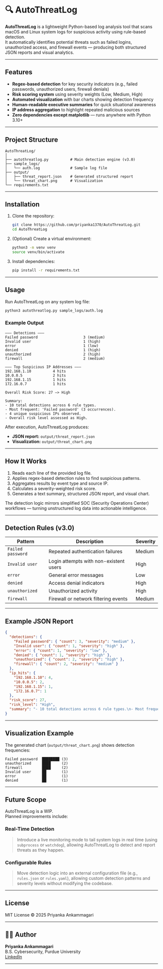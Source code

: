 # 🔍 AutoThreatLog

**AutoThreatLog** is a lightweight Python-based log analysis tool that scans macOS and Linux system logs for suspicious activity using rule-based detection.  
It automatically identifies potential threats such as failed logins, unauthorized access, and firewall events — producing both structured JSON reports and visual analytics.  

---

## Features

- **Regex-based detection** for key security indicators (e.g., failed passwords, unauthorized users, firewall denials)  
- **Risk scoring system** using severity weights (Low, Medium, High)  
- **Automated visualization** with bar charts showing detection frequency  
- **Human-readable executive summaries** for quick situational awareness  
- **IP address aggregation** to highlight repeated malicious sources  
- **Zero dependencies except matplotlib** — runs anywhere with Python 3.10+  

---

## Project Structure

```
AutoThreatLog/
│
├── autothreatlog.py          # Main detection engine (v3.0)
├── sample_logs/
│   └── auth.log              # Sample log file
├── output/
│   ├── threat_report.json    # Generated structured report
│   └── threat_chart.png      # Visualization 
└── requirements.txt
```

---

## Installation

1. Clone the repository:
   ```bash
   git clone https://github.com/priyanka1370/AutoThreatLog.git
   cd AutoThreatLog
   ```

2. (Optional) Create a virtual environment:
   ```bash
   python3 -m venv venv
   source venv/bin/activate
   ```

3. Install dependencies:
   ```bash
   pip install -r requirements.txt
   ```

---

## Usage

Run AutoThreatLog on any system log file:

```bash
python3 autothreatlog.py sample_logs/auth.log
```

### Example Output

```
——— Detections ———
Failed password                     3 (medium)
Invalid user                        1 (high)
error                               1 (low)
denied                              1 (high)
unauthorized                        2 (high)
firewall                            2 (medium)

——— Top Suspicious IP Addresses ———
192.168.1.10          4 hits
10.0.0.5              2 hits
192.168.1.15          1 hits
172.16.0.7            1 hits

Overall Risk Score: 27 —> High

Summary:
- 10 total detections across 6 rule types.
- Most frequent: 'Failed password' (3 occurrences).
- 4 unique suspicious IPs observed.
- Overall risk level assessed as High.
```

After execution, AutoThreatLog produces:

- **JSON report:** `output/threat_report.json`  
- **Visualization:** `output/threat_chart.png`

---

## How It Works

1. Reads each line of the provided log file.  
2. Applies regex-based detection rules to find suspicious patterns.  
3. Aggregates results by event type and source IP.  
4. Calculates a severity-weighted risk score.  
5. Generates a text summary, structured JSON report, and visual chart.

The detection logic mirrors simplified SOC (Security Operations Center) workflows — turning unstructured log data into actionable intelligence.

---

## Detection Rules (v3.0)

| Pattern | Description | Severity |
|----------|--------------|-----------|
| `Failed password` | Repeated authentication failures | Medium |
| `Invalid user` | Login attempts with non-existent users | High |
| `error` | General error messages | Low |
| `denied` | Access denial indicators | High |
| `unauthorized` | Unauthorized activity | High |
| `firewall` | Firewall or network filtering events | Medium |

---

## Example JSON Report

```json
{
  "detections": {
    "Failed password": { "count": 3, "severity": "medium" },
    "Invalid user": { "count": 1, "severity": "high" },
    "error": { "count": 1, "severity": "low" },
    "denied": { "count": 1, "severity": "high" },
    "unauthorized": { "count": 2, "severity": "high" },
    "firewall": { "count": 2, "severity": "medium" }
  },
  "ip_hits": {
    "192.168.1.10": 4,
    "10.0.0.5": 2,
    "192.168.1.15": 1,
    "172.16.0.7": 1
  },
  "risk_score": 27,
  "risk_level": "High",
  "summary": "- 10 total detections across 6 rule types.\n- Most frequent: 'Failed password' (3 occurrences).\n- 4 unique suspicious IPs observed.\n- Overall risk level assessed as High."
}
```

---

## Visualization Example

The generated chart (`output/threat_chart.png`) shows detection frequencies:

```
Failed password  ████████ (3)
unauthorized     ████     (2)
firewall         ████     (2)
Invalid user     ██       (1)
error            ██       (1)
denied           ██       (1)
```

---

## Future Scope

AutoThreatLog is a WIP.  
Planned improvements include:

### **Real-Time Detection**
> Introduce a live monitoring mode to tail system logs in real time (using `subprocess` or `watchdog`), allowing AutoThreatLog to detect and report threats as they happen.

### **Configurable Rules**
> Move detection logic into an external configuration file (e.g., `rules.json` or `rules.yaml`), allowing custom detection patterns and severity levels without modifying the codebase.

---

## License

MIT License © 2025 Priyanka Ankammagari

---

## 👩‍💻 Author

**Priyanka Ankammagari**  
B.S. Cybersecurity, Purdue University  
[LinkedIn](https://www.linkedin.com/in/priyanka-ankammagari/)

---
